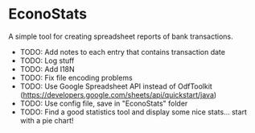 # EconoStats

A simple tool for creating spreadsheet reports of bank transactions.

* TODO: Add notes to each entry that contains transaction date
* TODO: Log stuff
* TODO: Add I18N
* TODO: Fix file encoding problems
* TODO: Use Google Spreadsheet API instead of OdfToolkit (https://developers.google.com/sheets/api/quickstart/java)
* TODO: Use config file, save in "EconoStats" folder
* TODO: Find a good statistics tool and display some nice stats... start with a pie chart!

